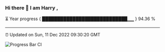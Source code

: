 ### Hi there 👋 I am Harry , 

⏳ Year progress { ████████████████████████████▁▁ } 94.36 %

---

⏰ Updated on Sun, 11 Dec 2022 09:30:20 GMT

![Progress Bar CI](https://github.com/duykhang68/duykhang68/workflows/Progress%20Bar%20CI/badge.svg)
